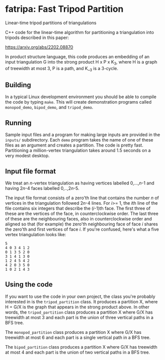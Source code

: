 # fatripa: Fast Tripod Partition
Linear-time tripod partitions of triangulations

C++ code for the linear-time algorithm for partitioning a triangulation into tripods described in this paper:

https://arxiv.org/abs/2202.08870

In product structure language, this code produces an embedding of an input triangulation G into the strong product H x P x K<sub>3</sub>, where H is a graph of treewidth at most 3, P is a path, and K_<sub>3</sub> is a 3-cycle.

## Building

In a typical Linux development environment you should be able to compile the code by typing `make`.  This will create demonstration programs called `monopod_demo`, `bipod_demo`, and `tripod_demo`.

## Running

Sample input files and a program for making large inputs are provided in the `inputs/` subdirectory. Each `demo` program takes the name of one of these files as an argument and creates a partition. The code is pretty fast. Partitioning a million-vertex triangulation takes around 1.5 seconds on a very modest desktop.

## Input file format

We treat an *n*-vertex triangulation as having vertices labelled 0,...,*n*-1 and having 2*n*-4 faces labelled 0,..,2*n*-5.

The input file format consists of a zero'th line that contains the number *n* of vertices in the triangulation followed 2*n*-4 lines. For *i*>= 1, the *i*th line of the file contains six integers that describe the (*i*-1)th face.  The first three of these are the vertices of the face, in counterclockwise order. The last three of these are the neighbouring faces, also in counterclockwise order and aligned so that (for example) the zero'th neighbouring face of face *i* shares the zero'th and first vertices of face *i*.  If you're confused, here's what a five vertex triangulation looks like:

    5
    4 0 3 4 1 2
    0 1 3 5 2 0
    3 1 4 1 3 0
    1 2 4 5 4 2
    4 2 0 3 5 0
    1 0 2 1 4 3

## Using the code

If you want to use the code in your own project, the class you're probably interested in is the `tripod_partition` class.  It produces a partition X, where H = G/X is the graph that appears in the strong product above.  In other words, the `tripod_partition` class produces a partition X where G/X has treewidth at most 3 and each part is the union of three vertical paths in a BFS tree.

The `monopod_partition` class produces a partition X where G/X has treewidth at most 6 and each part is a single vertical path in a BFS tree.

The `bipod_partition` class produces a partition X where G/X has treewidth at most 4 and each part is the union of two vertical paths in a BFS tree.
